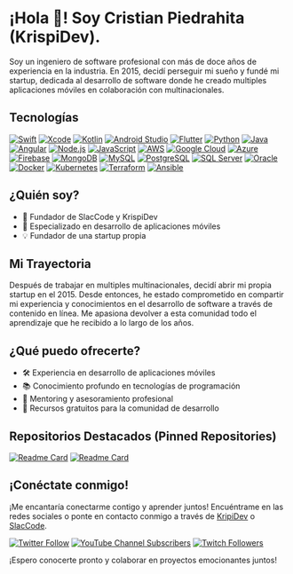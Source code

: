 # ¡Hola  👋! Soy Cristian Piedrahita (KrispiDev).

Soy un ingeniero de software profesional con más de doce años de experiencia en la industria. En 2015, decidí perseguir mi sueño y fundé mi startup, dedicada al desarrollo de software donde he creado multiples aplicaciones móviles en colaboración con multinacionales.

## Tecnologías

[![Swift](https://img.shields.io/badge/-Swift-orange?style=flat-square&logo=swift&logoColor=white)](https://developer.apple.com/swift/)
[![Xcode](https://img.shields.io/badge/-Xcode-blue?style=flat-square&logo=xcode&logoColor=white)](https://developer.apple.com/xcode/)
[![Kotlin](https://img.shields.io/badge/-Kotlin-blueviolet?style=flat-square&logo=kotlin&logoColor=white)](https://developer.android.com/kotlin)
[![Android Studio](https://img.shields.io/badge/-Android_Studio-green?style=flat-square&logo=android-studio&logoColor=white)](https://developer.android.com/studio)
[![Flutter](https://img.shields.io/badge/-Flutter-blue?style=flat-square&logo=flutter&logoColor=white)](https://flutter.dev/)
[![Python](https://img.shields.io/badge/-Python-yellow?style=flat-square&logo=python&logoColor=white)](https://www.python.org/)
[![Java](https://img.shields.io/badge/-Java-red?style=flat-square&logo=java&logoColor=white)](https://www.oracle.com/java/)
[![Angular](https://img.shields.io/badge/-Angular-red?style=flat-square&logo=angular&logoColor=white)](https://angular.io/)
[![Node.js](https://img.shields.io/badge/-Node.js-green?style=flat-square&logo=node.js&logoColor=white)](https://nodejs.org/)
[![JavaScript](https://img.shields.io/badge/-JavaScript-yellow?style=flat-square&logo=javascript&logoColor=white)](https://developer.mozilla.org/en-US/docs/Web/JavaScript)
[![AWS](https://img.shields.io/badge/-AWS-orange?style=flat-square&logo=amazon-aws&logoColor=white)](https://aws.amazon.com/)
[![Google Cloud](https://img.shields.io/badge/-Google_Cloud-blue?style=flat-square&logo=google-cloud&logoColor=white)](https://cloud.google.com/)
[![Azure](https://img.shields.io/badge/-Azure-blue?style=flat-square&logo=microsoft-azure&logoColor=white)](https://azure.microsoft.com/)
[![Firebase](https://img.shields.io/badge/-Firebase-yellow?style=flat-square&logo=firebase&logoColor=white)](https://firebase.google.com/)
[![MongoDB](https://img.shields.io/badge/-MongoDB-green?style=flat-square&logo=mongodb&logoColor=white)](https://www.mongodb.com/)
[![MySQL](https://img.shields.io/badge/-MySQL-blue?style=flat-square&logo=mysql&logoColor=white)](https://www.mysql.com/)
[![PostgreSQL](https://img.shields.io/badge/-PostgreSQL-blue?style=flat-square&logo=postgresql&logoColor=white)](https://www.postgresql.org/)
[![SQL Server](https://img.shields.io/badge/-SQL_Server-blue?style=flat-square&logo=microsoft-sql-server&logoColor=white)](https://www.microsoft.com/sql-server)
[![Oracle](https://img.shields.io/badge/-Oracle-red?style=flat-square&logo=oracle&logoColor=white)](https://www.oracle.com/database/)
[![Docker](https://img.shields.io/badge/-Docker-blue?style=flat-square&logo=docker&logoColor=white)](https://www.docker.com/)
[![Kubernetes](https://img.shields.io/badge/-Kubernetes-blue?style=flat-square&logo=kubernetes&logoColor=white)](https://kubernetes.io/)
[![Terraform](https://img.shields.io/badge/-Terraform-blue?style=flat-square&logo=terraform&logoColor=white)](https://www.terraform.io/)
[![Ansible](https://img.shields.io/badge/-Ansible-red?style=flat-square&logo=ansible&logoColor=white)](https://www.ansible.com/)

## ¿Quién soy?

- 🚀 Fundador de SlacCode y KrispiDev
- 📱 Especializado en desarrollo de aplicaciones móviles
- 💡 Fundador de una startup propia

## Mi Trayectoria

Después de trabajar en multiples multinacionales, decidí abrir mi propia startup en el 2015. Desde entonces, he estado comprometido en compartir mi experiencia y conocimientos en el desarrollo de software a través de contenido en línea. Me apasiona devolver a esta comunidad todo el aprendizaje que he recibido a lo largo de los años.

## ¿Qué puedo ofrecerte?

- 🛠️ Experiencia en desarrollo de aplicaciones móviles
- 📚 Conocimiento profundo en tecnologías de programación
- 💬 Mentoring y asesoramiento profesional
- 🌱 Recursos gratuitos para la comunidad de desarrollo

## Repositorios Destacados (Pinned Repositories)

[![Readme Card](https://github-readme-stats.vercel.app/api/pin/?username=KrispiDev&repo=EjerciciosLogicaJAVA)](https://github.com/KrispiDev/EjerciciosLogicaJAVA)
[![Readme Card](https://github-readme-stats.vercel.app/api/pin/?username=your-username&repo=repo-name-2)](https://github.com/your-username/repo-name-2)


## ¡Conéctate conmigo!

¡Me encantaría conectarme contigo y aprender juntos! Encuéntrame en las redes sociales o ponte en contacto conmigo a través de [KripiDev](https://krispi.dev) o [SlacCode](https://slaccode.com).

[![Twitter Follow](https://img.shields.io/twitter/follow/tu-usuario-de-twitter?style=social)](https://twitter.com/tu-usuario-de-twitter)
[![YouTube Channel Subscribers](https://img.shields.io/youtube/channel/subscribers/UCt4oexCp8X4tG97rSQ5jPlw?label=Suscr%C3%ADbete%20a%20mi%20canal%20de%20YouTube&style=social)](https://www.youtube.com/your-channel)
[![Twitch Followers](https://img.shields.io/twitch/followers/tu-usuario-de-twitch?label=S%C3%ADgueme%20en%20Twitch&style=social)](https://www.twitch.tv/tu-usuario-de-twitch)

¡Espero conocerte pronto y colaborar en proyectos emocionantes juntos!


